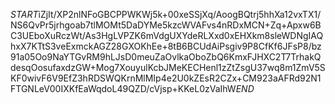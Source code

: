 $START$iZjIt/XP2nlNFoGBCPPWKWj5k+00xeSSjXq/AoogBQtrj5hhXa12vxTX1/NS6QvPr5jrhgoab7tlMOMt5DaDYMe5kzcWVAFvs4nRDxMCN+Zq+Apxw6BC3UEboXuRczWt/As3HgLVPZK6mVdgUXYdeRLXxd0xEHXkm8sleWDNgIAQhxX7KTtS3veExmckAGZ28GXOKhEe+8tB6BCUdAiPsgiv9P8CfKf6JFsP8/bz91a05Oo9NaYTGvRM9hLJsD0meuZaOvlkaOboZbQ6KmxFJHXC2T7TrhakQdesqOosufaxdzGW+Mog7XouyulKcbJMeKECHenl1zZtZsgU37wq8m1ZmV5SKF0wivF6V9EfZ3hRDSWQKrnMlMIp4e2U0kZEsR2CZx+CM923aAFRd92N1FTGNLeV00IXKfEaWqdoL49QZD/cVjsp+KKeL0zVaIhW$END$